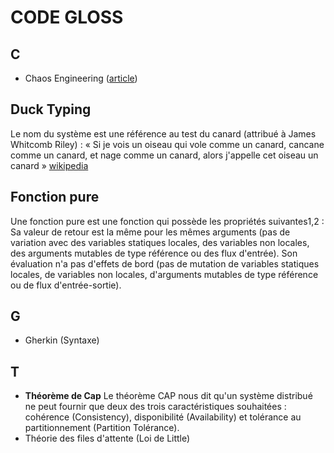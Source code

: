 # CODE GLOSS
## C
- Chaos Engineering ([article](https://blog.octo.com/paris-chaos-engineering-meetup-9-perseverance-compte-rendu/))

## Duck Typing
Le nom du système est une référence au test du canard (attribué à James Whitcomb Riley) : « Si je vois un oiseau qui vole comme un canard, cancane comme un canard, et nage comme un canard, alors j'appelle cet oiseau un canard » [wikipedia](https://fr.wikipedia.org/wiki/Duck_typing)

## Fonction pure
Une fonction pure est une fonction qui possède les propriétés suivantes1,2 :
Sa valeur de retour est la même pour les mêmes arguments (pas de variation avec des variables statiques locales, des variables non locales, des arguments mutables de type référence ou des flux d'entrée).
Son évaluation n'a pas d'effets de bord (pas de mutation de variables statiques locales, de variables non locales, d'arguments mutables de type référence ou de flux d'entrée-sortie).


## G
- Gherkin (Syntaxe)

## T
- **Théorème de Cap** Le théorème CAP nous dit qu'un système distribué ne peut fournir que deux des trois caractéristiques souhaitées : cohérence (Consistency), disponibilité (Availability) et tolérance au partitionnement (Partition Tolérance).
- Théorie des files d'attente  (Loi de Little)
